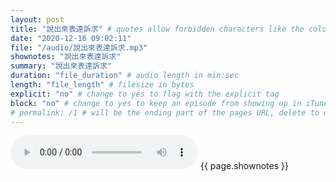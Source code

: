```yaml
---
layout: post
title: "說出來表達訴求" # quotes allow forbidden characters like the colon
date: "2020-12-16 09:02:11"
file: "/audio/說出來表達訴求.mp3"
shownotes: "說出來表達訴求"
summary: "說出來表達訴求"
duration: "file_duration" # audio length in min:sec
length: "file_length" # filesize in bytes
explicit: "no" # change to yes to flag with the explicit tag
block: "no" # change to yes to keep an episode from showing up in iTunes
# permalink: /1 # will be the ending part of the pages URL, delete to default to the title
---
```


<audio controls>
<source src="{{site.url}}{{site.baseurl}}{{ page.file }}" type="audio/x-mp3">
Your browser does not support the audio element.
</audio>
{{ page.shownotes }}
